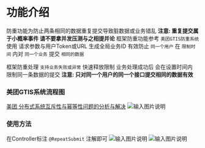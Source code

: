 # 功能介绍

防重功能为防止两条相同的数据重复提交导致脏数据或业务错乱
**注意: 重复提交属于小概率事件 请不要拿并发压测与之相提并论**
框架防重功能参考 `美团GTIS防重系统` 使用 请求参数与用户Token或URL 生成全局业务ID
有效防止 `同一个用户` 在 `限制时间` 内对 `同一个业务` 提交 `相同的数据`

框架防重处理 `支持业务失败或异常` 快速释放限制
业务处理成功后 会在设置时间内 限制同一条数据的提交
**注意: 只对同一个用户的同一个接口提交相同的数据有效**




### 美团GTIS系统流程图
[美团 分布式系统互斥性与幂等性问题的分析与解决](https://tech.meituan.com/2016/09/29/distributed-system-mutually-exclusive-idempotence-cerberus-gtis.html)
![输入图片说明](https://images.gitee.com/uploads/images/2022/0303/221926_94763cce_1766278.png "屏幕截图.png")

### 使用方法

在Controller标注 `@RepeatSubmit` 注解即可
![输入图片说明](https://images.gitee.com/uploads/images/2022/0303/223128_fe9cd8ab_1766278.png "屏幕截图.png")
![输入图片说明](https://images.gitee.com/uploads/images/2022/0303/222210_9d380a93_1766278.png "屏幕截图.png")